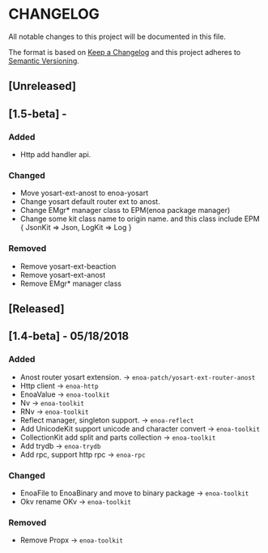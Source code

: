 # CHANGELOG

All notable changes to this project will be documented in this file.

The format is based on [Keep a Changelog](http://keepachangelog.com/en/1.0.0/)
and this project adheres to [Semantic Versioning](http://semver.org/spec/v2.0.0.html).

## [Unreleased]

## [1.5-beta] - 

### Added

- Http add handler api.

### Changed

- Move yosart-ext-anost to enoa-yosart
- Change yosart default router ext to anost.
- Change EMgr* manager class to EPM(enoa package manager)
- Change some kit class name to origin name. and this class include EPM { JsonKit => Json, LogKit => Log }

### Removed

- Remove yosart-ext-beaction
- Remove yosart-ext-anost
- Remove EMgr* manager class

## [Released]

## [1.4-beta] - 05/18/2018

### Added

- Anost router yosart extension. -> `enoa-patch/yosart-ext-router-anost`
- Http client -> `enoa-http`
- EnoaValue -> `enoa-toolkit`
- Nv -> `enoa-toolkit`
- RNv -> `enoa-toolkit`
- Reflect manager, singleton support. -> `enoa-reflect`
- Add UnicodeKit support unicode and character convert -> `enoa-toolkit`
- CollectionKit add split and parts collection -> `enoa-toolkit`
- Add trydb -> `enoa-trydb`
- Add rpc, support http rpc -> `enoa-rpc`

### Changed

- EnoaFile to EnoaBinary and move to binary package -> `enoa-toolkit`
- Okv rename OKv -> `enoa-toolkit`

### Removed

- Remove Propx -> `enoa-toolkit`



